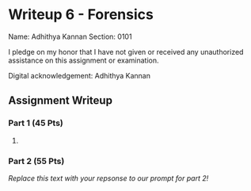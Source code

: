 # Writeup 6 - Forensics

Name: Adhithya Kannan
Section: 0101

I pledge on my honor that I have not given or received any unauthorized assistance on this assignment or examination.

Digital acknowledgement: Adhithya Kannan

## Assignment Writeup

### Part 1 (45 Pts)

1. 

### Part 2 (55 Pts)

*Replace this text with your repsonse to our prompt for part 2!*
